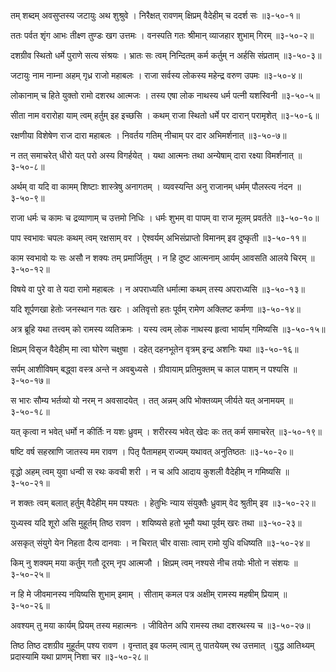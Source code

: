 तम् शब्दम् अवसुप्तस्य जटायुः अथ शुश्रुवे ।
निरैक्षत् रावणम् क्षिप्रम् वैदेहीम् च ददर्श सः ॥३-५०-१॥

ततः पर्वत शृंग आभः तीक्ष्ण तुण्डः खग उत्तमः ।
वनस्पति गतः श्रीमान् व्याजहार शुभाम् गिरम् ॥३-५०-२॥

दशग्रीव स्थितो धर्मे पुराणे सत्य संश्रयः ।
भ्रातः सः त्वम् निन्दितम् कर्म कर्तुम् न अर्हसि संप्रताम् ॥३-५०-३॥

जटायुः नाम नाम्ना अहम् गृध्र राजो महाबलः ।
राजा सर्वस्य लोकस्य महेन्द्र वरुण उपमः ॥३-५०-४॥

लोकानाम् च हिते युक्तो रामो दशरथ आत्मजः ।
तस्य एषा लोक नाथस्य धर्म पत्नी यशस्विनी ॥३-५०-५॥

सीता नाम वरारोहा याम् त्वम् हर्तुम् इह इच्छसि ।
कथम् राजा स्थितो धर्मे पर दारान् परामृशेत् ॥३-५०-६॥

रक्षणीया विशेषेण राज दारा महाबलः ।
निवर्तय गतिम् नीचाम् पर दार अभिमर्शनात् ॥३-५०-७॥

न तत् समाचरेत् धीरो यत् परो अस्य विगर्हयेत् ।
यथा आत्मनः तथा अन्येषाम् दारा रक्ष्या विमर्शनात् ॥३-५०-८॥

अर्थम् वा यदि वा कामम् शिष्टाः शास्त्रेषु अनागतम् ।
व्यवस्यन्ति अनु राजानम् धर्मम् पौलस्त्य नंदन ॥३-५०-९॥

राजा धर्मः च कामः च द्रव्याणाम् च उत्तमो निधिः ।
धर्मः शुभम् वा पापम् वा राज मूलम् प्रवर्तते ॥३-५०-१०॥

पाप स्वभावः चपलः कथम् त्वम् रक्षसाम् वर ।
ऐश्वर्यम् अभिसंप्राप्तो विमानम् इव दुष्कृती ॥३-५०-११॥

काम स्वभावो यः सः असौ न शक्यः तम् प्रमार्जितुम् ।
न हि दुष्ट आत्मनाम् आर्यम् आवसति आलये चिरम् ॥३-५०-१२॥

विषये वा पुरे वा ते यदा रामो महाबलः ।
न अपराध्यति धर्मात्मा कथम् तस्य अपराध्यसि ॥३-५०-१३॥

यदि शूर्पणखा हेतोः जनस्थान गतः खरः ।
अतिवृत्तो हतः पूर्वम् रामेण अक्लिष्ट कर्मणा ॥३-५०-१४॥

अत्र ब्रूहि यथा तत्त्वम् को रामस्य व्यतिक्रमः ।
यस्य त्वम् लोक नाथस्य हृत्वा भार्याम् गमिष्यसि ॥३-५०-१५॥

क्षिप्रम् विसृज वैदेहीम् मा त्वा घोरेण चक्षुषा ।
दहेत् दहनभूतेन वृत्रम् इन्द्र अशनिः यथा ॥३-५०-१६॥

सर्पम् आशीविषम् बद्ध्वा वस्त्र अन्ते न अवबुध्यसे ।
ग्रीवायाम् प्रतिमुक्तम् च काल पाशम् न पश्यसि ॥३-५०-१७॥

स भारः सौम्य भर्तव्यो यो नरम् न अवसादयेत् ।
तत् अन्नम् अपि भोक्तव्यम् जीर्यते यत् अनामयम् ॥३-५०-१८॥

यत् कृत्वा न भवेत् धर्मो न कीर्तिः न यशः ध्रुवम् ।
शरीरस्य भवेत् खेदः कः तत् कर्म समाचरेत् ॥३-५०-१९॥

षष्टि वर्ष सहस्राणि जातस्य मम रावण ।
पितृ पैतामहम् राज्यम् यथावत् अनुतिष्ठतः ॥३-५०-२०॥

वृद्धो अहम् त्वम् युवा धन्वी स रथः कवची शरी ।
न च अपि आदाय कुशली वैदेहीम् न गमिष्यसि ॥३-५०-२१॥

न शक्तः त्वम् बलात् हर्तुम् वैदेहीम् मम पश्यतः ।
हेतुभिः न्याय संयुक्तैः ध्रुवाम् वेद श्रुतीम् इव ॥३-५०-२२॥

युध्यस्व यदि शूरो असि मुहूर्तम् तिष्ठ रावण ।
शयिष्यसे हतो भूमौ यथा पूर्वम् खरः तथा ॥३-५०-२३॥

असकृत् संयुगे येन निहता दैत्य दानवाः ।
न चिरात् चीर वासाः त्वाम् रामो युधि वधिष्यति ॥३-५०-२४॥

किम् नु शक्यम् मया कर्तुम् गतौ दूरम् नृप आत्मजौ ।
क्षिप्रम् त्वम् नश्यसे नीच तयोः भीतो न संशयः ॥३-५०-२५॥

न हि मे जीवमानस्य नयिष्यसि शुभाम् इमाम् ।
सीताम् कमल पत्र अक्षीम् रामस्य महषीम् प्रियाम् ॥३-५०-२६॥

अवश्यम् तु मया कार्यम् प्रियम् तस्य महात्मनः ।
जीवितेन अपि रामस्य तथा दशरथस्य च ॥३-५०-२७॥

तिष्ठ तिष्ठ दशग्रीव मुहूर्तम् पश्य रावण ।
वृन्तात् इव फलम् त्वाम् तु पातयेयम् रथ उत्तमात् ।युद्ध आतिथ्यम् प्रदास्यामि यथा प्राणम् निशा चर ॥३-५०-२८॥


